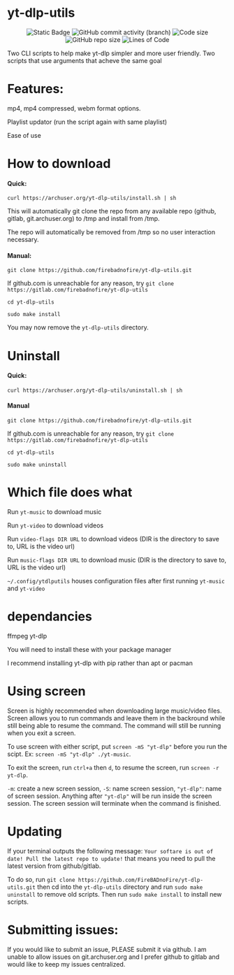 # yt-dlp-utils
<p align="center">
  <img alt="Static Badge" src="https://img.shields.io/badge/Easy_to_use-Easy_to_install-green">
  <img alt="GitHub commit activity (branch)" src="https://img.shields.io/github/commit-activity/t/firebadnofire/yt-dlp-utils">
  <img src="https://img.shields.io/github/languages/code-size/firebadnofire/yt-dlp-utils.svg" alt="Code size"/>
  <img src="https://img.shields.io/github/repo-size/firebadnofire/yt-dlp-utils.svg" alt="GitHub repo size"/>
  <img src="https://tokei.rs/b1/github/firebadnofire/yt-dlp-utils?category=code" alt="Lines of Code"/>
</p>




Two CLI scripts to help make yt-dlp simpler and more user friendly.
Two scripts that use arguments that acheve the same goal

# Features:
 mp4, mp4 compressed, webm format options. 

Playlist updator (run the script again with same playlist)

Ease of use

# How to download

#### Quick:

`curl https://archuser.org/yt-dlp-utils/install.sh | sh`

This will automatically git clone the repo from any available repo (github, gitlab, git.archuser.org) to /tmp and install from /tmp.

The repo will automatically be removed from /tmp so no user interaction necessary.

#### Manual:
`git clone https://github.com/firebadnofire/yt-dlp-utils.git`

If github.com is unreachable for any reason, try `git clone https://gitlab.com/firebadnofire/yt-dlp-utils`

`cd yt-dlp-utils`

`sudo make install`

You may now remove the `yt-dlp-utils` directory.

# Uninstall

#### Quick:

`curl https://archuser.org/yt-dlp-utils/uninstall.sh | sh`

#### Manual

`git clone https://github.com/firebadnofire/yt-dlp-utils.git`

If github.com is unreachable for any reason, try `git clone https://gitlab.com/firebadnofire/yt-dlp-utils`

`cd yt-dlp-utils`

`sudo make uninstall`

# Which file does what
Run `yt-music` to download music

Run `yt-video` to download videos

Run `video-flags DIR URL` to download videos (DIR is the directory to save to, URL is the video url)

Run `music-flags DIR URL` to download music (DIR is the directory to save to, URL is the video url)

`~/.config/ytdlputils` houses configuration files after first running `yt-music` and `yt-video`

# dependancies
ffmpeg yt-dlp

You will need to install these with your package manager

I recommend installing yt-dlp with pip rather than apt or pacman

# Using screen
Screen is highly recommended when downloading large music/video files. Screen allows you to run commands and leave them in the backround while still being able to resume the command. The command will still be running when you exit a screen.

To use screen with either script, put `screen -mS "yt-dlp"` before you run the scipt. Ex: `screen -mS "yt-dlp" ./yt-music`. 

To exit the screen, run `ctrl+a` then `d`, to resume the screen, run `screen -r yt-dlp`.

`-m`: create a new screen session, `-S`: name screen session, `"yt-dlp"`: name of screen session. Anything after `"yt-dlp"` will be run inside the screen session. The screen session will terminate when the command is finished.

# Updating
If your terminal outputs the following message:
`Your softare is out of date! Pull the latest repo to update!`
that means you need to pull the latest version from github/gitlab.

To do so, run `git clone https://github.com/FireBADnoFire/yt-dlp-utils.git` then cd into the `yt-dlp-utils` directory and run `sudo make uninstall` to remove old scripts. Then run `sudo make install` to install new scripts.

# Submitting issues:
If you would like to submit an issue, PLEASE submit it via github. I am unable to allow issues on git.archuser.org and I prefer github to gitlab and would like to keep my issues centralized. 
